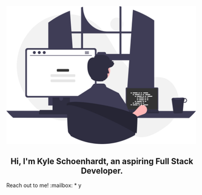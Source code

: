 <img src="images/programming.svg" style="width: 500px;">

<h2 align="center"> Hi, I'm Kyle Schoenhardt, an aspiring Full Stack Developer.</h2></div>
Reach out to me! :mailbox:
* y